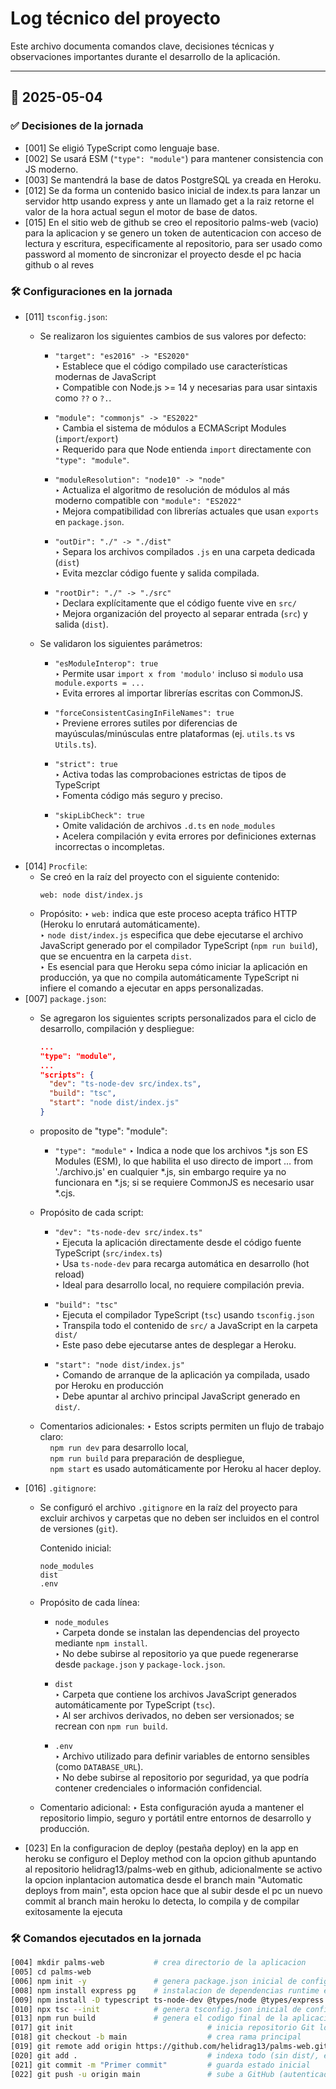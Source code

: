 # Log técnico del proyecto

Este archivo documenta comandos clave, decisiones técnicas y observaciones importantes durante el desarrollo de la aplicación.

---

## 📅 2025-05-04

### ✅ Decisiones de la jornada
- [001] Se eligió TypeScript como lenguaje base.
- [002] Se usará ESM (`"type": "module"`) para mantener consistencia con JS moderno.
- [003] Se mantendrá la base de datos PostgreSQL ya creada en Heroku.
- [012] Se da forma un contenido basico inicial de index.ts para lanzar un servidor http usando express y ante un llamado get a la raiz retorne el valor de la hora actual segun el motor de base de datos.
- [015] En el sitio web de github se creo el repositorio palms-web (vacio) para la aplicacion y se genero un token de autenticacion con acceso de lectura y escritura, especificamente al repositorio, para ser usado como password al momento de sincronizar el proyecto desde el pc hacia github o al reves

### 🛠️ Configuraciones en la jornada
- [011] `tsconfig.json`:
   - Se realizaron los siguientes cambios de sus valores por defecto:

      - `"target": "es2016" -> "ES2020"`  
        ‣ Establece que el código compilado use características modernas de JavaScript  
        ‣ Compatible con Node.js >= 14 y necesarias para usar sintaxis como `??` o `?.`.

      - `"module": "commonjs" -> "ES2022"`  
        ‣ Cambia el sistema de módulos a ECMAScript Modules (`import`/`export`)  
        ‣ Requerido para que Node entienda `import` directamente con `"type": "module"`.

      - `"moduleResolution": "node10" -> "node"`  
        ‣ Actualiza el algoritmo de resolución de módulos al más moderno compatible con `"module": "ES2022"`  
        ‣ Mejora compatibilidad con librerías actuales que usan `exports` en `package.json`.

      - `"outDir": "./" -> "./dist"`  
        ‣ Separa los archivos compilados `.js` en una carpeta dedicada (`dist`)  
        ‣ Evita mezclar código fuente y salida compilada.

      - `"rootDir": "./" -> "./src"`  
        ‣ Declara explícitamente que el código fuente vive en `src/`  
        ‣ Mejora organización del proyecto al separar entrada (`src`) y salida (`dist`).

   - Se validaron los siguientes parámetros:

      - `"esModuleInterop": true`  
        ‣ Permite usar `import x from 'modulo'` incluso si `modulo` usa `module.exports = ...`  
        ‣ Evita errores al importar librerías escritas con CommonJS.

      - `"forceConsistentCasingInFileNames": true`  
        ‣ Previene errores sutiles por diferencias de mayúsculas/minúsculas entre plataformas (ej. `utils.ts` vs `Utils.ts`).

      - `"strict": true`  
        ‣ Activa todas las comprobaciones estrictas de tipos de TypeScript  
        ‣ Fomenta código más seguro y preciso.

      - `"skipLibCheck": true`  
        ‣ Omite validación de archivos `.d.ts` en `node_modules`  
        ‣ Acelera compilación y evita errores por definiciones externas incorrectas o incompletas.
- [014] `Procfile`:
   - Se creó en la raíz del proyecto con el siguiente contenido:
     ```procfile
     web: node dist/index.js
     ```
   - Propósito:
      ‣ `web:` indica que este proceso acepta tráfico HTTP (Heroku lo enrutará automáticamente).  
      ‣ `node dist/index.js` especifica que debe ejecutarse el archivo JavaScript generado por el compilador TypeScript (`npm run build`), que se encuentra en la carpeta `dist`.  
      ‣ Es esencial para que Heroku sepa cómo iniciar la aplicación en producción, ya que no compila automáticamente TypeScript ni infiere el comando a ejecutar en apps personalizadas.
- [007] `package.json`:
   - Se agregaron los siguientes scripts personalizados para el ciclo de desarrollo, compilación y despliegue:

     ```json
     ...
     "type": "module",
     ...
     "scripts": {
       "dev": "ts-node-dev src/index.ts",
       "build": "tsc",
       "start": "node dist/index.js"
     }
     ```
   - proposito de "type": "module":
     - `"type": "module"` 
       ‣ Indica a node que los archivos *.js son ES Modules (ESM), lo que habilita el uso directo de import … from './archivo.js' en cualquier *.js, sin embargo require ya no funcionara en *.js; si se requiere CommonJS es necesario usar *.cjs.
   - Propósito de cada script:

     - `"dev": "ts-node-dev src/index.ts"`  
       ‣ Ejecuta la aplicación directamente desde el código fuente TypeScript (`src/index.ts`)  
       ‣ Usa `ts-node-dev` para recarga automática en desarrollo (hot reload)  
       ‣ Ideal para desarrollo local, no requiere compilación previa.

     - `"build": "tsc"`  
       ‣ Ejecuta el compilador TypeScript (`tsc`) usando `tsconfig.json`  
       ‣ Transpila todo el contenido de `src/` a JavaScript en la carpeta `dist/`  
       ‣ Este paso debe ejecutarse antes de desplegar a Heroku.

     - `"start": "node dist/index.js"`  
       ‣ Comando de arranque de la aplicación ya compilada, usado por Heroku en producción  
       ‣ Debe apuntar al archivo principal JavaScript generado en `dist/`.

   - Comentarios adicionales:
     ‣ Estos scripts permiten un flujo de trabajo claro:  
     &nbsp;&nbsp;&nbsp;&nbsp;`npm run dev` para desarrollo local,  
     &nbsp;&nbsp;&nbsp;&nbsp;`npm run build` para preparación de despliegue,  
     &nbsp;&nbsp;&nbsp;&nbsp;`npm start` es usado automáticamente por Heroku al hacer deploy.
- [016] `.gitignore`:
   - Se configuró el archivo `.gitignore` en la raíz del proyecto para excluir archivos y carpetas que no deben ser incluidos en el control de versiones (`git`).

     Contenido inicial:

     ```
     node_modules
     dist
     .env
     ```

   - Propósito de cada línea:

     - `node_modules`  
       ‣ Carpeta donde se instalan las dependencias del proyecto mediante `npm install`.  
       ‣ No debe subirse al repositorio ya que puede regenerarse desde `package.json` y `package-lock.json`.

     - `dist`  
       ‣ Carpeta que contiene los archivos JavaScript generados automáticamente por TypeScript (`tsc`).  
       ‣ Al ser archivos derivados, no deben ser versionados; se recrean con `npm run build`.

     - `.env`  
       ‣ Archivo utilizado para definir variables de entorno sensibles (como `DATABASE_URL`).  
       ‣ No debe subirse al repositorio por seguridad, ya que podría contener credenciales o información confidencial.

   - Comentario adicional:
     ‣ Esta configuración ayuda a mantener el repositorio limpio, seguro y portátil entre entornos de desarrollo y producción.
- [023] En la configuracion de deploy (pestaña deploy) en la app en heroku se configuro el Deploy method con la opcion github apuntando al repositorio helidrag13/palms-web en github, adicionalmente se activo la opcion inplantacion automatica desde el branch main "Automatic deploys from main", esta opcion hace que al subir desde el pc un nuevo commit al branch main heroku lo detecta, lo compila y de compilar exitosamente la ejecuta  


### 🛠️ Comandos ejecutados en la jornada
```bash
[004] mkdir palms-web           # crea directorio de la aplicacion
[005] cd palms-web
[006] npm init -y               # genera package.json inicial de configuracion de node.js para el proyecto
[008] npm install express pg    # instalacion de dependencias runtime en el proyecto
[009] npm install -D typescript ts-node-dev @types/node @types/express @types/pg # dependencias dev + tipados
[010] npx tsc --init            # genera tsconfig.json inicial de configuracion de typescript para el proyecto
[013] npm run build             # genera el codigo final de la aplicacion en ./dist al ejecutar el script indicado por el atributo build dentro de scripts en package.json, que resulta ser simplemente el comando tsc, sin embargo ya que la invocacion del comando la hara npm este precarga las definiciones de contexto propias de la aplicacion, por ejemplo antepone ./node_modules/.bin al PATH del proceso; así el comando tsc se resuelve a la versión local instalada en el proyecto, y no a la global del sistema, de existir en package.json definiciones para scripts asociados (hooks) en "prebuild" o "postbuild" los ejecutara en su momento adecuado, todo construyendo las lineas de comando adecuadas segun el sistema operativo, Entonces aunque el script "build": "tsc" solo declara el comando principal; la “magia” (hooks, PATH local, variables) viene de NPM al procesar cualquier npm run <script>. Por eso en entornos CI/Heroku se prefiere npm run build: pues garantiza la versión correcta de TypeScript y permite orquestar pasos adicionales sin cambiar un solo comando en el pipeline.
[017] git init                              # inicia repositorio Git local
[018] git checkout -b main                  # crea rama principal
[019] git remote add origin https://github.com/helidrag13/palms-web.git     # vincula el local con el de GitHub
[020] git add .                             # indexa todo (sin dist/, está ignorado)
[021] git commit -m "Primer commit"         # guarda estado inicial
[022] git push -u origin main               # sube a GitHub (autenticado con PAT)